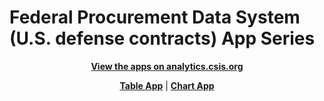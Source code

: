 # Federal Procurement Data System (U.S. defense contracts) App Series
<p align="center">
  <b>
  <a href="http://analytics.csis.org/contracts/chart/">View the apps on analytics.csis.org</a></b><p/> 
<p align="center">
  <b>
  <a href="http://analytics.csis.org/contracts/table/">Table App</a></b> | 
  <b>
  <a href="http://analytics.csis.org/contracts/chart/">Chart App</a></b>
<p/> 

